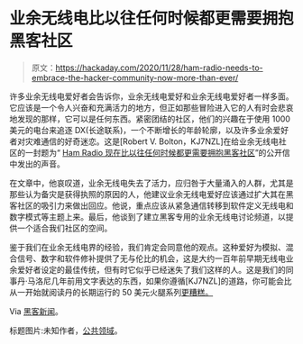 # 业余无线电比以往任何时候都更需要拥抱黑客社区

> 原文：<https://hackaday.com/2020/11/28/ham-radio-needs-to-embrace-the-hacker-community-now-more-than-ever/>

许多业余无线电爱好者会告诉你，业余无线电爱好和业余无线电爱好者一样多面。它应该是一个令人兴奋和充满活力的地方，但正如那些冒险进入它的人有时会悲哀地发现的那样，它可以是任何东西。紧密团结的社区，他们的兴趣在于使用 1000 美元的电台来追逐 DX(长途联系)，一个不断增长的年龄轮廓，以及许多业余爱好者对灾难通信的好奇迷恋。这是[Robert V. Bolton，KJ7NZL]在给业余无线电社区的一封题为“ [Ham Radio 现在比以往任何时候都更需要拥抱黑客社区](https://www.kj7nzl.net/blog/ham-radio-needs-to-embrace-the-hacker-community-now-more-than-ever/)”的公开信中发出的声音。

在文章中，他哀叹道，业余无线电失去了活力，应归咎于大量涌入的人群，尤其是那些认为备灾是获得执照的原因的人，他建议业余无线电爱好应该通过扩大其在黑客社区的吸引力来做出回应。他说，重点应该从紧急通信转移到软件定义无线电和数字模式等主题上来。最后，他谈到了建立黑客专用的业余无线电讨论频道，以提供一个适合我们社区的空间。

鉴于我们在业余无线电界的经验，我们肯定会同意他的观点。这种爱好为模拟、混合信号、数字和软件修补提供了无与伦比的机会，这是大约一百年前早期无线电业余爱好者设定的最佳传统，但有时它似乎已经迷失了我们这样的人。这是我们的同事丹·马洛尼几年前用文字表达的东西，如果你遵循[KJ7NZL]的道路，你可能会比从一开始就阅读丹的长期运行的 50 美元火腿系列[更糟糕。](https://hackaday.com/2016/12/12/my-beef-with-ham-radio/)

Via [黑客新闻](https://news.ycombinator.com/item?id=25199686)。

标题图片:未知作者，[公共领域](https://commons.wikimedia.org/wiki/File:Frederick_Collins_Inventor_1904.jpg)。